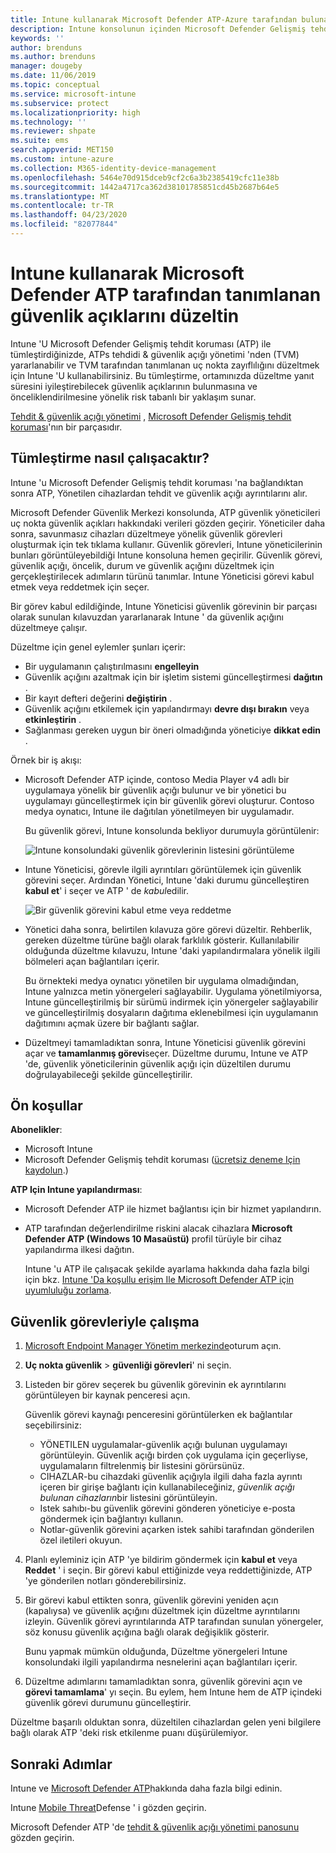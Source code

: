 ```yaml
---
title: Intune kullanarak Microsoft Defender ATP-Azure tarafından bulunan güvenlik açıklarını düzeltin | Microsoft Docs
description: Intune konsolunun içinden Microsoft Defender Gelişmiş tehdit koruması 'nın (ATP) bir parçası olan güvenlik görevlerinin ve tehdit & güvenlik açığı yönetimi 'nin nasıl yönetileceğini öğrenin.
keywords: ''
author: brenduns
ms.author: brenduns
manager: dougeby
ms.date: 11/06/2019
ms.topic: conceptual
ms.service: microsoft-intune
ms.subservice: protect
ms.localizationpriority: high
ms.technology: ''
ms.reviewer: shpate
ms.suite: ems
search.appverid: MET150
ms.custom: intune-azure
ms.collection: M365-identity-device-management
ms.openlocfilehash: 5464e70d915dceb9cf2c6a3b2385419cfc11e38b
ms.sourcegitcommit: 1442a4717ca362d38101785851cd45b2687b64e5
ms.translationtype: MT
ms.contentlocale: tr-TR
ms.lasthandoff: 04/23/2020
ms.locfileid: "82077844"
---
```

# <a name="use-intune-to-remediate-vulnerabilities-identified-by-microsoft-defender-atp"></a>Intune kullanarak Microsoft Defender ATP tarafından tanımlanan güvenlik açıklarını düzeltin

Intune 'U Microsoft Defender Gelişmiş tehdit koruması (ATP) ile tümleştirdiğinizde, ATPs tehdidi & güvenlik açığı yönetimi 'nden (TVM) yararlanabilir ve TVM tarafından tanımlanan uç nokta zayıflılığını düzeltmek için Intune 'U kullanabilirsiniz. Bu tümleştirme, ortamınızda düzeltme yanıt süresini iyileştirebilecek güvenlik açıklarının bulunmasına ve önceliklendirilmesine yönelik risk tabanlı bir yaklaşım sunar.

[Tehdit & güvenlik açığı yönetimi](https://docs.microsoft.com/windows/security/threat-protection/windows-defender-atp/next-gen-threat-and-vuln-mgt) , [Microsoft Defender Gelişmiş tehdit koruması](https://docs.microsoft.com/windows/security/threat-protection/windows-defender-atp/windows-defender-advanced-threat-protection)'nın bir parçasıdır.

## <a name="how-integration-works"></a>Tümleştirme nasıl çalışacaktır?

Intune 'u Microsoft Defender Gelişmiş tehdit koruması 'na bağlandıktan sonra ATP, Yönetilen cihazlardan tehdit ve güvenlik açığı ayrıntılarını alır.

Microsoft Defender Güvenlik Merkezi konsolunda, ATP güvenlik yöneticileri uç nokta güvenlik açıkları hakkındaki verileri gözden geçirir. Yöneticiler daha sonra, savunmasız cihazları düzeltmeye yönelik güvenlik görevleri oluşturmak için tek tıklama kullanır. Güvenlik görevleri, Intune yöneticilerinin bunları görüntüleyebildiği Intune konsoluna hemen geçirilir. Güvenlik görevi, güvenlik açığı, öncelik, durum ve güvenlik açığını düzeltmek için gerçekleştirilecek adımların türünü tanımlar. Intune Yöneticisi görevi kabul etmek veya reddetmek için seçer.

Bir görev kabul edildiğinde, Intune Yöneticisi güvenlik görevinin bir parçası olarak sunulan kılavuzdan yararlanarak Intune ' da güvenlik açığını düzeltmeye çalışır.

Düzeltme için genel eylemler şunları içerir:

- Bir uygulamanın çalıştırılmasını **engelleyin**
- Güvenlik açığını azaltmak için bir işletim sistemi güncelleştirmesi **dağıtın** .
- Bir kayıt defteri değerini **değiştirin** .
- Güvenlik açığını etkilemek için yapılandırmayı **devre dışı bırakın** veya **etkinleştirin** .
- Sağlanması gereken uygun bir öneri olmadığında yöneticiye **dikkat edin** .

Örnek bir iş akışı:

- Microsoft Defender ATP içinde, contoso Media Player v4 adlı bir uygulamaya yönelik bir güvenlik açığı bulunur ve bir yönetici bu uygulamayı güncelleştirmek için bir güvenlik görevi oluşturur. Contoso medya oynatıcı, Intune ile dağıtılan yönetilmeyen bir uygulamadır.

  Bu güvenlik görevi, Intune konsolunda bekliyor durumuyla görüntülenir:

  ![Intune konsolundaki güvenlik görevlerinin listesini görüntüleme](./media/atp-manage-vulnerabilities/temp-security-tasks.png)

- Intune Yöneticisi, görevle ilgili ayrıntıları görüntülemek için güvenlik görevini seçer.  Ardından Yönetici, Intune 'daki durumu güncelleştiren **kabul et**' i seçer ve ATP ' de *kabul*edilir.

  ![Bir güvenlik görevini kabul etme veya reddetme](./media/atp-manage-vulnerabilities/temp-accept-task.png)

- Yönetici daha sonra, belirtilen kılavuza göre görevi düzeltir. Rehberlik, gereken düzeltme türüne bağlı olarak farklılık gösterir. Kullanılabilir olduğunda düzeltme kılavuzu, Intune 'daki yapılandırmalara yönelik ilgili bölmeleri açan bağlantıları içerir.

  Bu örnekteki medya oynatıcı yönetilen bir uygulama olmadığından, Intune yalnızca metin yönergeleri sağlayabilir. Uygulama yönetilmiyorsa, Intune güncelleştirilmiş bir sürümü indirmek için yönergeler sağlayabilir ve güncelleştirilmiş dosyaların dağıtıma eklenebilmesi için uygulamanın dağıtımını açmak üzere bir bağlantı sağlar.

- Düzeltmeyi tamamladıktan sonra, Intune Yöneticisi güvenlik görevini açar ve **tamamlanmış görevi**seçer.  Düzeltme durumu, Intune ve ATP 'de, güvenlik yöneticilerinin güvenlik açığı için düzeltilen durumu doğrulayabileceği şekilde güncelleştirilir.

## <a name="prerequisites"></a>Ön koşullar  

**Abonelikler**:

- Microsoft Intune  
- Microsoft Defender Gelişmiş tehdit koruması ([ücretsiz deneme Için kaydolun](https://www.microsoft.com/WindowsForBusiness/windows-atp?ocid=docs-wdatp-main-abovefoldlink).)

**ATP Için Intune yapılandırması**:

- Microsoft Defender ATP ile hizmet bağlantısı için bir hizmet yapılandırın.
- ATP tarafından değerlendirilme riskini alacak cihazlara **Microsoft Defender ATP (Windows 10 Masaüstü)** profil türüyle bir cihaz yapılandırma ilkesi dağıtın.

  Intune 'u ATP ile çalışacak şekilde ayarlama hakkında daha fazla bilgi için bkz. [Intune 'Da koşullu erişim Ile Microsoft Defender ATP için uyumluluğu zorlama](advanced-threat-protection.md#enable-microsoft-defender-atp-in-intune).

## <a name="work-with-security-tasks"></a>Güvenlik görevleriyle çalışma

1. [Microsoft Endpoint Manager Yönetim merkezinde](https://go.microsoft.com/fwlink/?linkid=2109431)oturum açın.

2. **Uç nokta güvenlik** > **güvenliği görevleri**' ni seçin.

3. Listeden bir görev seçerek bu güvenlik görevinin ek ayrıntılarını görüntüleyen bir kaynak penceresi açın.

   Güvenlik görevi kaynağı penceresini görüntülerken ek bağlantılar seçebilirsiniz:

   - YÖNETILEN uygulamalar-güvenlik açığı bulunan uygulamayı görüntüleyin. Güvenlik açığı birden çok uygulama için geçerliyse, uygulamaların filtrelenmiş bir listesini görürsünüz.
   - CIHAZLAR-bu cihazdaki güvenlik açığıyla ilgili daha fazla ayrıntı içeren bir girişe bağlantı için kullanabileceğiniz, *güvenlik açığı bulunan cihazların*bir listesini görüntüleyin.
   - Istek sahıbı-bu güvenlik görevini gönderen yöneticiye e-posta göndermek için bağlantıyı kullanın.
   - Notlar-güvenlik görevini açarken istek sahibi tarafından gönderilen özel iletileri okuyun.

4. Planlı eyleminiz için ATP 'ye bildirim göndermek için **kabul et** veya **Reddet** ' i seçin. Bir görevi kabul ettiğinizde veya reddettiğinizde, ATP 'ye gönderilen notları gönderebilirsiniz.

5. Bir görevi kabul ettikten sonra, güvenlik görevini yeniden açın (kapalıysa) ve güvenlik açığını düzeltmek için düzeltme ayrıntılarını izleyin. Güvenlik görevi ayrıntılarında ATP tarafından sunulan yönergeler, söz konusu güvenlik açığına bağlı olarak değişiklik gösterir.

   Bunu yapmak mümkün olduğunda, Düzeltme yönergeleri Intune konsolundaki ilgili yapılandırma nesnelerini açan bağlantıları içerir.

6. Düzeltme adımlarını tamamladıktan sonra, güvenlik görevini açın ve **görevi tamamlama**' yı seçin.  Bu eylem, hem Intune hem de ATP içindeki güvenlik görevi durumunu güncelleştirir.

Düzeltme başarılı olduktan sonra, düzeltilen cihazlardan gelen yeni bilgilere bağlı olarak ATP 'deki risk etkilenme puanı düşürülemiyor.

## <a name="next-steps"></a>Sonraki Adımlar
Intune ve [Microsoft Defender ATP](advanced-threat-protection.md)hakkında daha fazla bilgi edinin.

Intune [Mobile Threat](mobile-threat-defense.md)Defense ' i gözden geçirin.

Microsoft Defender ATP 'de [tehdit & güvenlik açığı yönetimi panosunu](https://docs.microsoft.com/windows/security/threat-protection/windows-defender-atp/tvm-dashboard-insights) gözden geçirin.
